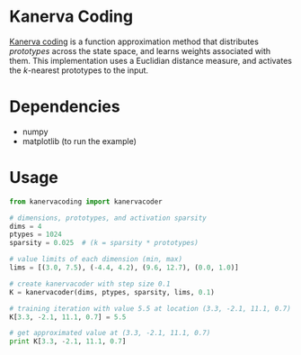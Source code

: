 # Kanerva Coding

[Kanerva coding](https://webdocs.cs.ualberta.ca/~sutton/book/ebook/node88.html#SECTION04234000000000000000) is a function approximation method that distributes *prototypes*  across the state space, and learns weights associated with them. This implementation uses a Euclidian distance measure, and activates the *k*-nearest prototypes to the input.

# Dependencies

* numpy
* matplotlib (to run the example)

# Usage

```python
from kanervacoding import kanervacoder

# dimensions, prototypes, and activation sparsity
dims = 4
ptypes = 1024
sparsity = 0.025  # (k = sparsity * prototypes)

# value limits of each dimension (min, max)
lims = [(3.0, 7.5), (-4.4, 4.2), (9.6, 12.7), (0.0, 1.0)]

# create kanervacoder with step size 0.1
K = kanervacoder(dims, ptypes, sparsity, lims, 0.1)

# training iteration with value 5.5 at location (3.3, -2.1, 11.1, 0.7)
K[3.3, -2.1, 11.1, 0.7] = 5.5

# get approximated value at (3.3, -2.1, 11.1, 0.7)
print K[3.3, -2.1, 11.1, 0.7]
```

